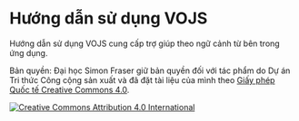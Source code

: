 Hướng dẫn sử dụng VOJS
=======

Hướng dẫn sử dụng VOJS cung cấp trợ giúp theo ngữ cảnh từ bên trong ứng dụng.

Bản quyền: Đại học Simon Fraser giữ bản quyền đối với tác phẩm do Dự án Tri thức Công cộng sản xuất và đã đặt tài liệu của mình theo [Giấy phép Quốc tế Creative Commons 4.0](http://creativecommons.org/licenses/by/4.0/).

[![](https://i.creativecommons.org/l/by/4.0/88x31.png "Creative Commons Attribution 4.0 International")](http://creativecommons.org/licenses/by/4.0/)



